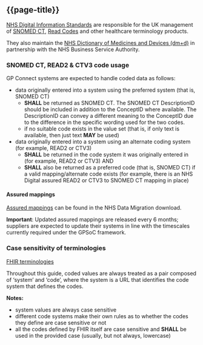 ## {{page-title}}

[NHS Digital Information Standards](https://digital.nhs.uk/services/terminology-and-classifications) are responsible for the UK management of [SNOMED CT](https://digital.nhs.uk/services/terminology-and-classifications/snomed-ct), [Read Codes](https://digital.nhs.uk/services/terminology-and-classifications/read-codes) and other healthcare terminology products.

They also maintain the [NHS Dictionary of Medicines and Devices (dm+d)](https://www.nhsbsa.nhs.uk/pharmacies-gp-practices-and-appliance-contractors/dictionary-medicines-and-devices-dmd) in partnership with the NHS Business Service Authority.

### SNOMED CT, READ2 & CTV3 code usage

GP Connect systems are expected to handle coded data as follows:

- data originally entered into a system using the preferred system (that is, SNOMED CT)
    - **SHALL** be returned as SNOMED CT. The SNOMED CT DescriptionID should be included in addition to the ConceptID where available. The DescriptionID can convey a different meaning to the ConceptID due to the difference in the specific wording used for the two codes.
    - if no suitable code exists in the value set (that is, if only text is available, then just text **MAY** be used)
- data originally entered into a system using an alternate coding system (for example, READ2 or CTV3)
    - **SHALL** be returned in the code system it was originally entered in (for example, READ2 or CTV3) AND
    - **SHALL** also be returned as a preferred code (that is, SNOMED CT) if a valid mapping/alternate code exists (for example, there is an NHS Digital assured READ2 or CTV3 to SNOMED CT mapping in place)

#### Assured mappings

[Assured mappings](https://isd.digital.nhs.uk/trud/user/guest/group/2/pack/8) can be found in the NHS Data Migration download.

<div class="nhsd-a-box nhsd-a-box--bg-light-yellow nhsd-!t-margin-bottom-6 nhsd-t-body">
    <b>Important</b>: Updated assured mappings are released every 6 months; suppliers are expected to update their systems in line with the timescales currently required under the GPSoC framework.
</div>

### Case sensitivity of terminologies

[FHIR terminologies](https://www.hl7.org/fhir/STU3/terminologies.html)

Throughout this guide, coded values are always treated as a pair composed of ‘system’ and ‘code’, where the system is a URL that identifies the code system that defines the codes.

**Notes:**

- system values are always case sensitive
- different code systems make their own rules as to whether the codes they define are case sensitive or not
- all the codes defined by FHIR itself are case sensitive and **SHALL** be used in the provided case (usually, but not always, lowercase)